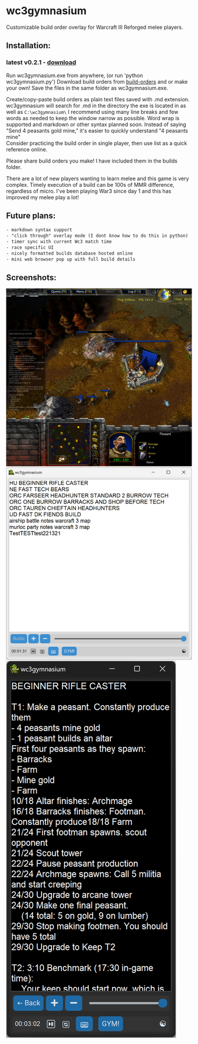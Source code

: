 # wc3gymnasium
Customizable build order overlay for Warcraft III Reforged melee players.


## Installation:
###	latest v0.2.1 - [download](https://github.com/cegees/wc3gymnasium/raw/main/wc3gymnasium(v0.2.1).exe)

Run wc3gymnasium.exe from anywhere, (or run 'python wc3gymnasium.py')
Download build orders from [build-orders](https://github.com/cegees/wc3gymnasium/tree/main/build-orders) and or make your own! Save the files in the same folder as wc3gymnasium.exe.

Create/copy-paste build orders as plain text files saved with .md extension. wc3gymnasium will search for .md in the directory the exe is located in as well as
	`C:\wc3gymnasium\`
I recommend using many line breaks and few words as needed to keep the window narrow as possible. Word wrap is supported and markdown or other syntax planned soon. 
	Instead of saying "Send 4 peasants gold mine," it's easier to quickly understand "4 peasants mine"  
Consider practicing the build order in single player, then use list as a quick reference online.  


Please share build orders you make! I have included them in the builds folder.


There are a lot of new players wanting to learn melee and this game is very complex. Timely execution of a build can be 100s of MMR difference, regardless of micro. I've been playing War3 since day 1 and this has improved my melee play a lot!


## Future plans:
	- markdown syntax support 
	- "click through" overlay mode (I dont know how to do this in python)
	- timer sync with current Wc3 match time
	- race specific UI
 	- nicely formatted builds database hosted online
  	- mini web browser pop up with full build details

## Screenshots:
![image](https://raw.githubusercontent.com/cegees/wc3gymnasium/main/Assets/wc3gymnasium.v0.2.1-screenshot.jpg)
![image](https://raw.githubusercontent.com/cegees/wc3gymnasium/main/Assets/wc3gymnasium.v0.2.1-screenshot2.png) ![image](https://raw.githubusercontent.com/cegees/wc3gymnasium/main/Assets/wc3gymnasium.v0.2.1-screenshot1.png)
